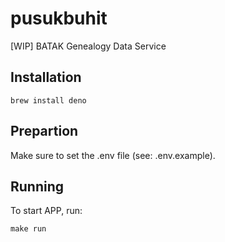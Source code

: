 # pusukbuhit
[WIP] BATAK Genealogy Data Service

## Installation

`brew install deno`

## Prepartion

Make sure to set the .env file (see: .env.example).

## Running

To start APP, run:

`make run`
